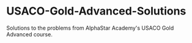 # USACO-Gold-Advanced-Solutions
Solutions to the problems from AlphaStar Academy's USACO Gold Advanced course.
